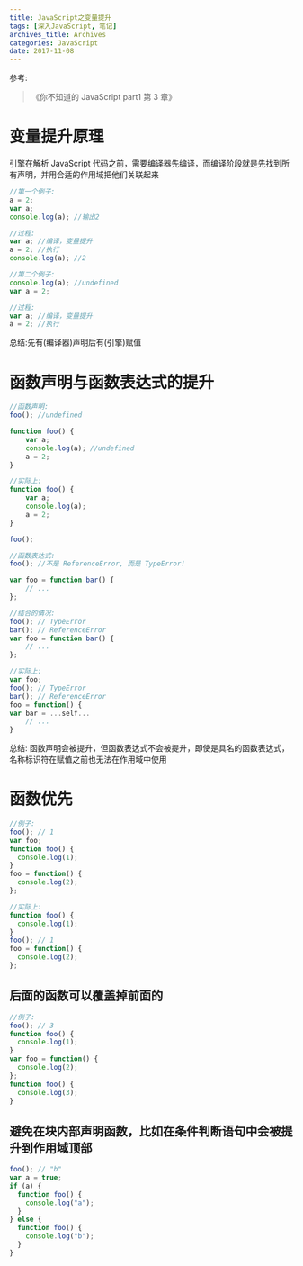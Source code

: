 ```yaml
---
title: JavaScript之变量提升
tags: [深入JavaScript, 笔记]
archives_title: Archives
categories: JavaScript
date: 2017-11-08
---
```


参考:

> 《你不知道的 JavaScript part1 第 3 章》

# 变量提升原理

引擎在解析 JavaScript 代码之前，需要编译器先编译，而编译阶段就是先找到所有声明，并用合适的作用域把他们关联起来

```javascript
//第一个例子:
a = 2;
var a;
console.log(a); //输出2

//过程:
var a; //编译，变量提升
a = 2; //执行
console.log(a); //2

//第二个例子:
console.log(a); //undefined
var a = 2;

//过程:
var a; //编译，变量提升
a = 2; //执行
```

总结:先有(编译器)声明后有(引擎)赋值

# 函数声明与函数表达式的提升

```javascript
//函数声明:
foo(); //undefined

function foo() {
    var a;
    console.log(a); //undefined
    a = 2;
}

//实际上:
function foo() {
    var a;
    console.log(a);
    a = 2;
}

foo();

//函数表达式:
foo(); //不是 ReferenceError, 而是 TypeError!

var foo = function bar() {
    // ...
};

//结合的情况:
foo(); // TypeError
bar(); // ReferenceError
var foo = function bar() {
    // ...
};

//实际上:
var foo;
foo(); // TypeError
bar(); // ReferenceError
foo = function() {
var bar = ...self...
    // ...
}
```

总结: 函数声明会被提升，但函数表达式不会被提升，即使是具名的函数表达式，名称标识符在赋值之前也无法在作用域中使用

# 函数优先

```javascript
//例子:
foo(); // 1
var foo;
function foo() {
  console.log(1);
}
foo = function() {
  console.log(2);
};

//实际上:
function foo() {
  console.log(1);
}
foo(); // 1
foo = function() {
  console.log(2);
};
```

## 后面的函数可以覆盖掉前面的

```javascript
//例子:
foo(); // 3
function foo() {
  console.log(1);
}
var foo = function() {
  console.log(2);
};
function foo() {
  console.log(3);
}
```

## 避免在块内部声明函数，比如在条件判断语句中会被提升到作用域顶部

```javascript
foo(); // "b"
var a = true;
if (a) {
  function foo() {
    console.log("a");
  }
} else {
  function foo() {
    console.log("b");
  }
}
```
